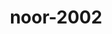 ---
title: noor-2002
github: https://github.com/noor-2002
mode: dark
transition: 3s
archetype:
- Minimalistic
---
